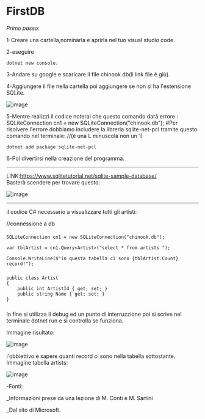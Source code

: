 # FirstDB

*Primo passo*:

1-Creare una cartella,nominarla e aprirla nel tuo visual studio code.

2-eseguire

    dotnet new console.

3-Andare su google e scaricare il file  chinook.db(il link file è giù).

4-Aggiungere il file nella cartella poi aggiungere se non si ha l'estensione SQLite.

![image](https://user-images.githubusercontent.com/116791165/235084027-85d0552d-eacd-4c47-aefd-7c0c4aab2f5d.png)

5-Mentre realizzi il codice noterai che questo comando darà errore : SQLiteConnection cn1 = new SQLiteConnection("chinook.db");
  #Per risolvere l'errore dobbiamo includere la libreria sqlite-net-pcl tramite questo comando nel terminale: 
  //(è una L minuscola  non un 1)
    
    dotnet add package sqlite-net-pcl

6-Poi divertirsi nella creazione del programma.

--------------------------------------------------------------------------------------------------------
LINK:https://www.sqlitetutorial.net/sqlite-sample-database/  
Basterà scendere per trovare questo:

![image](https://user-images.githubusercontent.com/116791165/235083445-f47f8a37-b962-4ffd-b280-42026da64e0e.png)

-----------------------------------------------------------------------------------------------------------
 il codice C# necessario a visualizzare tutti gli artisti:
  
  //connessione a db
####
    
    SQLiteConnection cn1 = new SQLiteConnection("chinook.db");
    
    var tblArtist = cn1.Query<Artist>("select * from artists ");
    
    Console.WriteLine($"in questa tabella ci sono {tblArtist.Count} record!");
####

#####
    public class Artist
    {
        public int ArtistId { get; set; }
        public string Name { get; set; }
    }
#####
In fine si utilizza il debug ed un punto di interruzzione poi si scrive nel terminale dotnet run e si controlla se funziona.

Immagine risultato:

![image](https://user-images.githubusercontent.com/116791165/236145925-08a4d4e3-8717-494c-8cd4-a4a2f15b9016.png)

l'obbiettivo è sapere quanti record ci sono nella tabella  sottostante.
Immagine tabella artists:

![image](https://user-images.githubusercontent.com/116791165/235088291-31d378fd-01f6-46e7-82a4-e8979eb69854.png)

-Fonti:

  _Informazioni prese da una lezione di  M. Conti e M. Sartini
  
  _Dal sito di Microsoft.
























